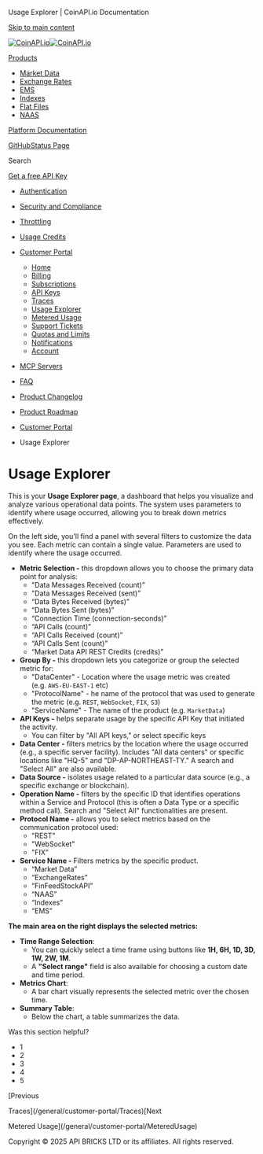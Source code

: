 Usage Explorer | CoinAPI.io Documentation




[Skip to main content](#__docusaurus_skipToContent_fallback)

[![CoinAPI.io](/img/logo.svg)![CoinAPI.io](/img/logo.svg)](https://www.coinapi.io)

[Products](/general/customer-portal/UsageExplorer)

* [Market Data](/market-data/)
* [Exchange Rates](/exchange-rates-api/)
* [EMS](/ems-api/)
* [Indexes](/indexes-api/)
* [Flat Files](/flat-files-api/)
* [NAAS](/naas-api/)

[Platform Documentation](/general/authentication)

[GitHub](https://github.com/api-bricks/api-bricks-sdk)[Status Page](https://status.coinapi.io)

Search

[Get a free API Key](https://console.coinapi.io/?link=/apikeys/create)

* [Authentication](/general/authentication)
* [Security and Compliance](/general/security)
* [Throttling](/general/throttling)
* [Usage Credits](/general/usage-credits)
* [Customer Portal](/general/customer-portal/)

  + [Home](/general/customer-portal/home)
  + [Billing](/general/customer-portal/billing)
  + [Subscriptions](/general/customer-portal/subscriptions)
  + [API Keys](/general/customer-portal/APIKeys)
  + [Traces](/general/customer-portal/Traces)
  + [Usage Explorer](/general/customer-portal/UsageExplorer)
  + [Metered Usage](/general/customer-portal/MeteredUsage)
  + [Support Tickets](/general/customer-portal/SupportTickets)
  + [Quotas and Limits](/general/customer-portal/QuotasLimits)
  + [Notifications](/general/customer-portal/Notifications)
  + [Account](/general/customer-portal/Account)
* [MCP Servers](/general/mcp-servers)
* [FAQ](/general/faq/)
* [Product Changelog](/general/changelog/)
* [Product Roadmap](/general/roadmap)

* [Customer Portal](/general/customer-portal/)
* Usage Explorer

Usage Explorer
==============

This is your **Usage Explorer page**, a dashboard that helps you visualize and analyze various operational data points. The system uses parameters to identify where usage occurred, allowing you to break down metrics effectively.

On the left side, you'll find a panel with several filters to customize the data you see. Each metric can contain a single value. Parameters are used to identify where the usage occurred.

* **Metric Selection -** this dropdown allows you to choose the primary data point for analysis:
  + "Data Messages Received (count)”
  + "Data Messages Received (sent)”
  + “Data Bytes Received (bytes)”
  + “Data Bytes Sent (bytes)”
  + “Connection Time (connection-seconds)”
  + “API Calls (count)”
  + “API Calls Received (count)”
  + “API Calls Sent (count)”
  + “Market Data API REST Credits (credits)”
* **Group By -** this dropdown lets you categorize or group the selected metric for:
  + "DataCenter" - Location where the usage metric was created (e.g. `AWS-EU-EAST-1` etc)
  + "ProtocolName" - he name of the protocol that was used to generate the metric (e.g. `REST`, `WebSocket`, `FIX`, `S3`)
  + "ServiceName" - The name of the product (e.g. `MarketData`)
* **API Keys -** helps separate usage by the specific API Key that initiated the activity.
  + You can filter by "All API keys," or select specific keys
* **Data Center -** filters metrics by the location where the usage occurred (e.g., a specific server facility). Includes "All data centers" or specific locations like "HQ-5" and "DP-AP-NORTHEAST-TY." A search and "Select All" are also available.
* **Data Source -** isolates usage related to a particular data source (e.g., a specific exchange or blockchain).
* **Operation Name -** filters by the specific ID that identifies operations within a Service and Protocol (this is often a Data Type or a specific method call). Search and "Select All" functionalities are present.
* **Protocol Name -** allows you to select metrics based on the communication protocol used:
  + "REST"
  + "WebSocket"
  + "FIX”
* **Service Name -** Filters metrics by the specific product.
  + “Market Data”
  + “ExchangeRates”
  + “FinFeedStockAPI”
  + “NAAS”
  + “Indexes”
  + “EMS”

**The main area on the right displays the selected metrics:**

* **Time Range Selection**:
  + You can quickly select a time frame using buttons like **1H, 6H, 1D, 3D, 1W, 2W, 1M**.
  + A **"Select range"** field is also available for choosing a custom date and time period.
* **Metrics Chart**:
  + A bar chart visually represents the selected metric over the chosen time.
* **Summary Table**:
  + Below the chart, a table summarizes the data.

Was this section helpful?

* 1
* 2
* 3
* 4
* 5

[Previous

Traces](/general/customer-portal/Traces)[Next

Metered Usage](/general/customer-portal/MeteredUsage)

Copyright © 2025 API BRICKS LTD or its affiliates. All rights reserved.